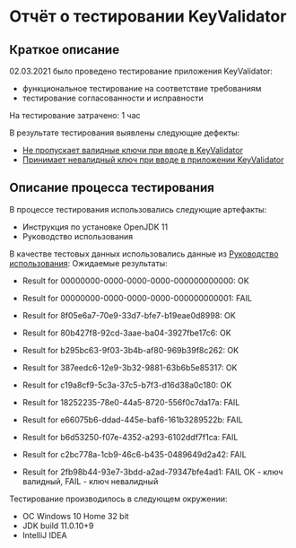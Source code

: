 # Отчёт о тестировании KeyValidator

## Краткое описание

02.03.2021 было проведено тестирование приложения KeyValidator:
* функциональное тестирование на соответствие требованиям
* тестирование согласованности и исправности

На тестирование затрачено: 1 час

В результате тестирования выявлены следующие дефекты:
* [Не пропускает валидные ключи при вводе в KeyValidator](https://github.com/MarinaOliynyk/KeyValidator/issues/2)
* [Принимает невалидный ключ при вводе в приложении KeyValidator](https://github.com/MarinaOliynyk/KeyValidator/issues/3)

## Описание процесса тестирования

В процессе тестирования использовались следующие артефакты:
* Инструкция по установке OpenJDK 11
* Руководство использования


В качестве тестовых данных использовались данные из [Руководство использования](https://github.com/netology-code/javaqa-homeworks/blob/master/intro/user-manual.md):
Ожидаемые результаты:
* Result for 00000000-0000-0000-0000-000000000000: OK 
* Result for 00000000-0000-0000-0000-000000000001: FAIL 
  
* Result for 8f05e6a7-70e9-33d7-bfe7-b19eae0d8998: OK 
* Result for 80b427f8-92cd-3aae-ba04-3927fbe17c6:  OK 
* Result for b295bc63-9f03-3b4b-af80-969b39f8c262: OK 
* Result for 387eedc6-12e9-3b32-9881-63b6b5e85317: OK
* Result for c19a8cf9-5c3a-37c5-b7f3-d16d38a0c180: OK 

* Result for 18252235-78e0-44a5-8720-556f0c7da17a: FAIL
* Result for e66075b6-ddad-445e-baf6-161b3289522b: FAIL 
* Result for b6d53250-f07e-4352-a293-6102ddf7f1ca: FAIL 
* Result for c2bc778a-1cb9-46c6-b435-0489649d2a42: FAIL 
* Result for 2fb98b44-93e7-3bdd-a2ad-79347bfe4ad1: FAIL
ОК - ключ валидный, FAIL - ключ невалидный

Тестирование производилось в следующем окружении:
* ОС Windows 10 Home 32 bit
* JDK build 11.0.10+9
* IntelliJ IDEA
